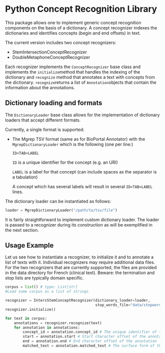 # Python Concept Recognition Library

This package allows one to implement generic concept recognition components on the basis of a dictionary. A concept recognizer indexes the dictionaries and identifies concepts (begin and end offsets) in text. 



The current version includes two concept recognizers:

- StemIntersectionConceptRecognizer
- DoubleMetaphoneConceptRecognizer



Each recognizer implements the `ConceptRecognizer` base class and implements the `initialize`method that handles the indexing of the dictionary and `recognize` method that annotates a text with concepts from the dictionary.  `recognize`returns a list of `Annotation`objects that contain the information about the annotations. 



## Dictionary loading and formats

The `DictionaryLoader` base class allows for the implementation of dictionary loaders that accept different formats. 

Currently, a single format is supported: 

* The Mgrep TSV format (same as for BioPortal Annotator) with the `MgrepDictionaryLoader` which is the following (one per line:)

  `ID<TAB>LABEL`

  `ID` is a unique identifier for the concept (e.g. an URI)

  `LABEL` is a label for that concept (can include spaces as the separator is a tabulation)

  A concept which has several labels will result in several `ID<TAB>LABEL` lines. 

The dictionary loader can be instantiated as follows:

``````python
loader = MgrepDictionaryLoader("/path/to/tsv/file")
``````

It is fairly straightforward to implement custom dictionary loader. The loader is passed to a recognizer during its construction as will be exemplified in the next section. 



## Usage Example 

 Let us see how to instantiate a recognizer, to initialize it and to annotate a list of texts with it. Individual recognizers may require additional data files. For the two recognizers that are currently supported, the files are provided in the data directory for French (clinical text). Beware: the termination and stop lists are typically domain specific. 

```python
corpus = list() # type: List[str]
#Load some corpus as a list of strings

recognizer = IntersStemConceptRecognizer(dictionary_loader=loader,
                                         stop_words_file="data/stopwordsfr.txt",                                 termination_terms_file="data/termination_termsfr.txt")
recognizer.initialize()

for text in corpus: 
    annotations = recognizer.recognize(text)
    for annotation in annotations:
        concept_id = annotation.concept_id # The unique identifier of the matching concept as defined in the dictionary
        start = annotation.start # Start character offset of the annotation
        end = annotation.end # End character offset of the annotation
        matched_text = annotation.matched_text # The surface form of the text matching te annotation
        
```